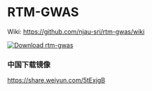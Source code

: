 # RTM-GWAS

Wiki: https://github.com/njau-sri/rtm-gwas/wiki

[![Download rtm-gwas](https://a.fsdn.com/con/app/sf-download-button)](https://sourceforge.net/projects/rtm-gwas/files/current/)

### 中国下载镜像

https://share.weiyun.com/5tExjgB
